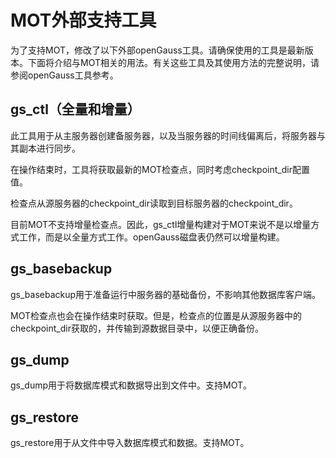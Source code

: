 # MOT外部支持工具<a name="ZH-CN_TOPIC_0289900391"></a>

为了支持MOT，修改了以下外部openGauss工具。请确保使用的工具是最新版本。下面将介绍与MOT相关的用法。有关这些工具及其使用方法的完整说明，请参阅openGauss工具参考。

## gs\_ctl（全量和增量）<a name="zh-cn_topic_0283137398_zh-cn_topic_0280525139_section57446177"></a>

此工具用于从主服务器创建备服务器，以及当服务器的时间线偏离后，将服务器与其副本进行同步。

在操作结束时，工具将获取最新的MOT检查点，同时考虑checkpoint\_dir配置值。

检查点从源服务器的checkpoint\_dir读取到目标服务器的checkpoint\_dir。

目前MOT不支持增量检查点。因此，gs\_ctl增量构建对于MOT来说不是以增量方式工作，而是以全量方式工作。openGauss磁盘表仍然可以增量构建。

## gs\_basebackup<a name="zh-cn_topic_0283137398_zh-cn_topic_0280525139_section47253550"></a>

gs\_basebackup用于准备运行中服务器的基础备份，不影响其他数据库客户端。

MOT检查点也会在操作结束时获取。但是，检查点的位置是从源服务器中的checkpoint\_dir获取的，并传输到源数据目录中，以便正确备份。

## gs\_dump<a name="zh-cn_topic_0283137398_zh-cn_topic_0280525139_section22628774"></a>

gs\_dump用于将数据库模式和数据导出到文件中。支持MOT。

## gs\_restore<a name="zh-cn_topic_0283137398_zh-cn_topic_0280525139_section2332376"></a>

gs\_restore用于从文件中导入数据库模式和数据。支持MOT。

